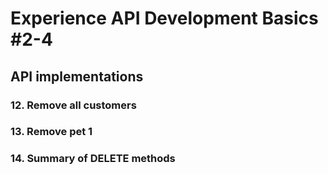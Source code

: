 # Experience API Development Basics #2-4

## API implementations

### 12. Remove all customers

### 13. Remove pet 1

### 14. Summary of DELETE methods
